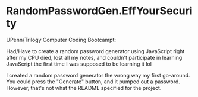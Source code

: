 # RandomPasswordGen.EffYourSecurity
UPenn/Trilogy Computer Coding Bootcampt: 

Had/Have to create a random password generator using JavaScript right after my CPU died, lost all my notes, and couldn't participate in learning JavaScript the first time I was supposed to be learning it lol

I created a random password generator the wrong way my first go-around. You could press the "Generate" button, and it pumped out a password. However, that's not what the README specified for the project. 


